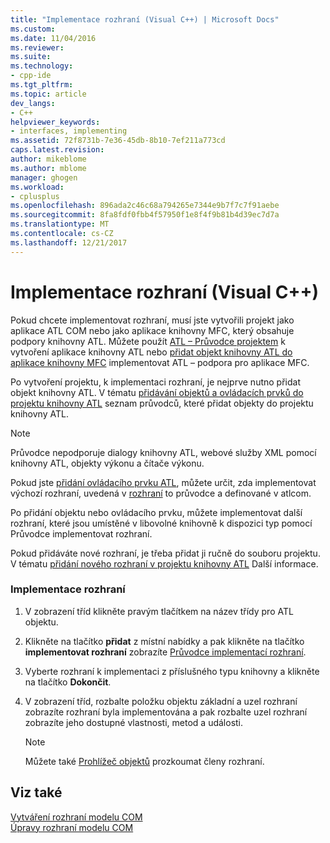 ```yaml
---
title: "Implementace rozhraní (Visual C++) | Microsoft Docs"
ms.custom: 
ms.date: 11/04/2016
ms.reviewer: 
ms.suite: 
ms.technology:
- cpp-ide
ms.tgt_pltfrm: 
ms.topic: article
dev_langs:
- C++
helpviewer_keywords:
- interfaces, implementing
ms.assetid: 72f8731b-7e36-45db-8b10-7ef211a773cd
caps.latest.revision: 
author: mikeblome
ms.author: mblome
manager: ghogen
ms.workload:
- cplusplus
ms.openlocfilehash: 896ada2c46c68a794265e7344e9b7f7c7f91aebe
ms.sourcegitcommit: 8fa8fdf0fbb4f57950f1e8f4f9b81b4d39ec7d7a
ms.translationtype: MT
ms.contentlocale: cs-CZ
ms.lasthandoff: 12/21/2017
---
```

# <a name="implementing-an-interface-visual-c"></a>Implementace rozhraní (Visual C++)
Pokud chcete implementovat rozhraní, musí jste vytvořili projekt jako aplikace ATL COM nebo jako aplikace knihovny MFC, který obsahuje podpory knihovny ATL. Můžete použít [ATL – Průvodce projektem](../atl/reference/atl-project-wizard.md) k vytvoření aplikace knihovny ATL nebo [přidat objekt knihovny ATL do aplikace knihovny MFC](../mfc/reference/adding-atl-support-to-your-mfc-project.md) implementovat ATL – podpora pro aplikace MFC.  
  
 Po vytvoření projektu, k implementaci rozhraní, je nejprve nutno přidat objekt knihovny ATL. V tématu [přidávání objektů a ovládacích prvků do projektu knihovny ATL](../atl/reference/adding-objects-and-controls-to-an-atl-project.md) seznam průvodců, které přidat objekty do projektu knihovny ATL.  
  
> [!NOTE]
>  Průvodce nepodporuje dialogy knihovny ATL, webové služby XML pomocí knihovny ATL, objekty výkonu a čítače výkonu.  
  
 Pokud jste [přidání ovládacího prvku ATL](../atl/reference/adding-an-atl-control.md), můžete určit, zda implementovat výchozí rozhraní, uvedená v [rozhraní](../atl/reference/interfaces-atl-control-wizard.md) to průvodce a definované v atlcom.  
  
 Po přidání objektu nebo ovládacího prvku, můžete implementovat další rozhraní, které jsou umístěné v libovolné knihovně k dispozici typ pomocí Průvodce implementovat rozhraní.  
  
 Pokud přidáváte nové rozhraní, je třeba přidat ji ručně do souboru projektu. V tématu [přidání nového rozhraní v projektu knihovny ATL](../atl/reference/adding-a-new-interface-in-an-atl-project.md) Další informace.  
  
### <a name="to-implement-an-interface"></a>Implementace rozhraní  
  
1.  V zobrazení tříd klikněte pravým tlačítkem na název třídy pro ATL objektu.  
  
2.  Klikněte na tlačítko **přidat** z místní nabídky a pak klikněte na tlačítko **implementovat rozhraní** zobrazíte [Průvodce implementací rozhraní](../ide/implement-interface-wizard.md).  
  
3.  Vyberte rozhraní k implementaci z příslušného typu knihovny a klikněte na tlačítko **Dokončit**.  
  
4.  V zobrazení tříd, rozbalte položku objektu základní a uzel rozhraní zobrazíte rozhraní byla implementována a pak rozbalte uzel rozhraní zobrazíte jeho dostupné vlastnosti, metod a události.  
  
    > [!NOTE]
    >  Můžete také [Prohlížeč objektů](http://msdn.microsoft.com/en-us/f89acfc5-1152-413d-9f56-3dc16e3f0470) prozkoumat členy rozhraní.  
  
## <a name="see-also"></a>Viz také  
 [Vytváření rozhraní modelu COM](../ide/creating-a-com-interface-visual-cpp.md)   
 [Úpravy rozhraní modelu COM](../ide/editing-a-com-interface.md)